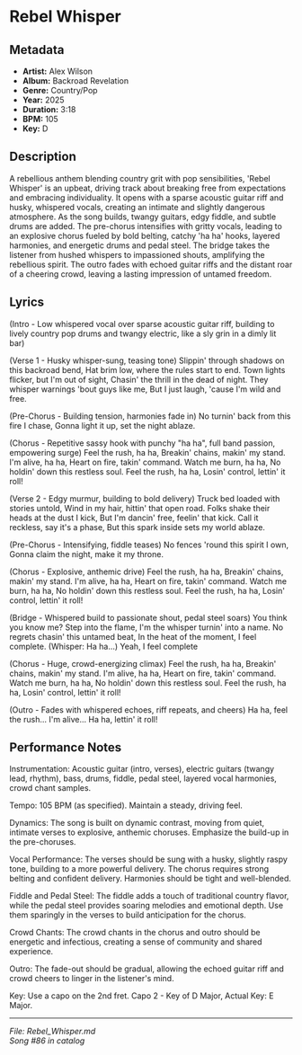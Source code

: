 # Rebel Whisper

## Metadata
- **Artist:** Alex Wilson
- **Album:** Backroad Revelation
- **Genre:** Country/Pop
- **Year:** 2025
- **Duration:** 3:18
- **BPM:** 105
- **Key:** D

## Description
A rebellious anthem blending country grit with pop sensibilities, 'Rebel Whisper' is an upbeat, driving track about breaking free from expectations and embracing individuality. It opens with a sparse acoustic guitar riff and husky, whispered vocals, creating an intimate and slightly dangerous atmosphere. As the song builds, twangy guitars, edgy fiddle, and subtle drums are added. The pre-chorus intensifies with gritty vocals, leading to an explosive chorus fueled by bold belting, catchy 'ha ha' hooks, layered harmonies, and energetic drums and pedal steel. The bridge takes the listener from hushed whispers to impassioned shouts, amplifying the rebellious spirit. The outro fades with echoed guitar riffs and the distant roar of a cheering crowd, leaving a lasting impression of untamed freedom.

## Lyrics

(Intro - Low whispered vocal over sparse acoustic guitar riff, building to lively country pop drums and twangy electric, like a sly grin in a dimly lit bar)

(Verse 1 - Husky whisper-sung, teasing tone)
Slippin' through shadows on this backroad bend,
Hat brim low, where the rules start to end.
Town lights flicker, but I'm out of sight,
Chasin' the thrill in the dead of night.
They whisper warnings 'bout guys like me,
But I just laugh, 'cause I'm wild and free.

(Pre-Chorus - Building tension, harmonies fade in)
No turnin' back from this fire I chase,
Gonna light it up, set the night ablaze.

(Chorus - Repetitive sassy hook with punchy "ha ha", full band passion, empowering surge)
Feel the rush, ha ha,
Breakin' chains, makin' my stand.
I'm alive, ha ha,
Heart on fire, takin' command.
Watch me burn, ha ha,
No holdin' down this restless soul.
Feel the rush, ha ha,
Losin' control, lettin' it roll!

(Verse 2 - Edgy murmur, building to bold delivery)
Truck bed loaded with stories untold,
Wind in my hair, hittin' that open road.
Folks shake their heads at the dust I kick,
But I'm dancin' free, feelin' that kick.
Call it reckless, say it's a phase,
But this spark inside sets my world ablaze.

(Pre-Chorus - Intensifying, fiddle teases)
No fences 'round this spirit I own,
Gonna claim the night, make it my throne.

(Chorus - Explosive, anthemic drive)
Feel the rush, ha ha,
Breakin' chains, makin' my stand.
I'm alive, ha ha,
Heart on fire, takin' command.
Watch me burn, ha ha,
No holdin' down this restless soul.
Feel the rush, ha ha,
Losin' control, lettin' it roll!

(Bridge - Whispered build to passionate shout, pedal steel soars)
You think you know me? Step into the flame,
I'm the whisper turnin' into a name.
No regrets chasin' this untamed beat,
In the heat of the moment, I feel complete.
(Whisper: Ha ha...)
Yeah, I feel complete

(Chorus - Huge, crowd-energizing climax)
Feel the rush, ha ha,
Breakin' chains, makin' my stand.
I'm alive, ha ha,
Heart on fire, takin' command.
Watch me burn, ha ha,
No holdin' down this restless soul.
Feel the rush, ha ha,
Losin' control, lettin' it roll!

(Outro - Fades with whispered echoes, riff repeats, and cheers)
Ha ha, feel the rush...
I'm alive...
Ha ha, lettin' it roll!

## Performance Notes

Instrumentation: Acoustic guitar (intro, verses), electric guitars (twangy lead, rhythm), bass, drums, fiddle, pedal steel, layered vocal harmonies, crowd chant samples.

Tempo: 105 BPM (as specified). Maintain a steady, driving feel.

Dynamics: The song is built on dynamic contrast, moving from quiet, intimate verses to explosive, anthemic choruses. Emphasize the build-up in the pre-choruses.

Vocal Performance: The verses should be sung with a husky, slightly raspy tone, building to a more powerful delivery. The chorus requires strong belting and confident delivery. Harmonies should be tight and well-blended.

Fiddle and Pedal Steel: The fiddle adds a touch of traditional country flavor, while the pedal steel provides soaring melodies and emotional depth. Use them sparingly in the verses to build anticipation for the chorus.

Crowd Chants: The crowd chants in the chorus and outro should be energetic and infectious, creating a sense of community and shared experience.

Outro: The fade-out should be gradual, allowing the echoed guitar riff and crowd cheers to linger in the listener's mind.

Key: Use a capo on the 2nd fret. Capo 2 - Key of D Major, Actual Key: E Major.

---
*File: Rebel_Whisper.md*  
*Song #86 in catalog*
